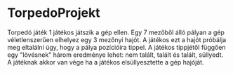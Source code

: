 # TorpedoProjekt

Torpedó játék
1 játékos játszik a gép ellen. Egy 7 mezőből álló pályan a gép véletlenszerűen elhelyez egy 3 mezőnyi hajót. A játékos ezt a hajót próbálja meg eltalálni úgy, hogy a pálya pozícióira tippel. A játékos tippjétől függően egy "lövésnek" három eredménye lehet: nem talált, talált és talált, süllyedt. A játéknak akkor van vége ha a játékos elsüllyesztette a gép hajóját.
